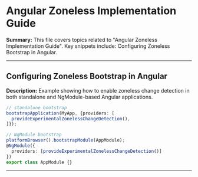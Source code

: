 # Angular Zoneless Implementation Guide

**Summary:** This file covers topics related to "Angular Zoneless Implementation Guide". Key snippets include: Configuring Zoneless Bootstrap in Angular.

---

## Configuring Zoneless Bootstrap in Angular

**Description:** Example showing how to enable zoneless change detection in both standalone and NgModule-based Angular applications.

```typescript
// standalone bootstrap
bootstrapApplication(MyApp, {providers: [
  provideExperimentalZonelessChangeDetection(),
]});

// NgModule bootstrap
platformBrowser().bootstrapModule(AppModule);
@NgModule({
  providers: [provideExperimentalZonelessChangeDetection()]
})
export class AppModule {}
```

---